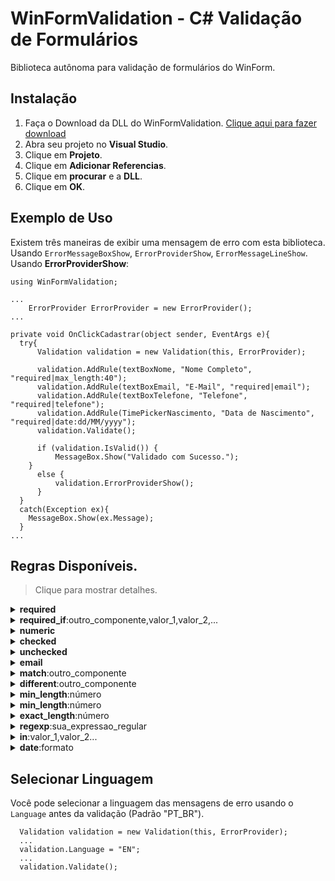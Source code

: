WinFormValidation - C# Validação de Formulários
========================
Biblioteca autônoma para validação de formulários do WinForm.

## Instalação

 1. Faça o Download da DLL do WinFormValidation. [Clique aqui para fazer download](https://github.com/igorscheffer/WinFormValidation/blob/master/WinFormValidation/bin/Release/WinFormValidation.dll)
 2. Abra seu projeto no **Visual Studio**.
 3. Clique em **Projeto**.
 4. Clique em **Adicionar Referencias**.
 5. Clique em **procurar** e a **DLL**.
 6. Clique em **OK**.

## Exemplo de Uso
Existem três maneiras de exibir uma mensagem de erro com esta biblioteca. Usando `ErrorMessageBoxShow`, `ErrorProviderShow`, `ErrorMessageLineShow`.
Usando **ErrorProviderShow**:
```
using WinFormValidation;

...
	ErrorProvider ErrorProvider = new ErrorProvider();
...

private void OnClickCadastrar(object sender, EventArgs e){
  try{
      Validation validation = new Validation(this, ErrorProvider);

      validation.AddRule(textBoxNome, "Nome Completo", "required|max_length:40");
      validation.AddRule(textBoxEmail, "E-Mail", "required|email");
      validation.AddRule(textBoxTelefone, "Telefone", "required|telefone");
      validation.AddRule(TimePickerNascimento, "Data de Nascimento", "required|date:dd/MM/yyyy");
      validation.Validate();

      if (validation.IsValid()) {
          MessageBox.Show("Validado com Sucesso.");
    }
      else {
          validation.ErrorProviderShow();
      }
  }
  catch(Exception ex){
    MessageBox.Show(ex.Message);
  }
...
```
## Regras Disponíveis.

> Clique para mostrar detalhes.

<details><summary><strong>required</strong></summary>
O componente sob está regra, deve estar presente e não 'vazio'.
</details>

<details><summary><strong>required_if</strong>:outro_componente,valor_1,valor_2,...</summary>
O componente sob esta regra, deve estar presente e não estar vazio se o campo outro componente for igual a qualquer valor.
Por exemplo `required_if:outro_component,1,sim,ativo` será necessário se o valor de `outro_campo` for `1`, `'1'`, `'sim'`, ou `'ativo'`.
</details>

<details><summary><strong>numeric</strong></summary>
O componente sob esta regra, deve ser numérico.
</details>

<details><summary><strong>checked</strong></summary>
O componente sob esta regra, deve estar selecionado.
</details>

<details><summary><strong>unchecked</strong></summary>
O componente sob esta regra, não deve estar selecionado selecionado.
</details>

<details><summary><strong>email</strong></summary>
O componente sob esta regra, deve ter um endereço de e-mail valido.
</details>

<details><summary><strong>match</strong>:outro_componente</summary>
O componente sob esta regra, deve estar presente e ter o valor igual ao outro campo selecionado.
</details>

<details><summary><strong>different</strong>:outro_componente</summary>
O componente sob esta regra, deve estar presente e não ter o valor igual ao outro campo selecionado.
</details>

<details><summary><strong>min_length</strong>:número</summary>
O componente sob esta regra, deve ter um tamanho maior ou igual ao número fornecido.
</details>

<details><summary><strong>min_length</strong>:número</summary>
O componente sob esta regra, deve ter um tamanho menor ou igual ao número fornecido.
</details>

<details><summary><strong>exact_length</strong>:número</summary>
O componente sob esta regra, deve ter um tamanho igual ao número fornecido.
</details>

<details><summary><strong>regexp</strong>:sua_expressao_regular</summary>
O campo sob esta regra, deve corresponder a expressão regular especificada.
</details>

<details><summary><strong>in</strong>:valor_1,valor_2...</summary>
O campo sob esta regra, deve ser igual a um dos valores fornecidos.
</details>

<details><summary><strong>date</strong>:formato</summary>
O campo sob esta regra, deve ser um formato de data válido.
</details>

## Selecionar Linguagem
Você pode selecionar a linguagem das mensagens de erro usando o `Language` antes da validação (Padrão "PT_BR").
```
  Validation validation = new Validation(this, ErrorProvider);
  ...
  validation.Language = "EN";
  ...
  validation.Validate();
```

